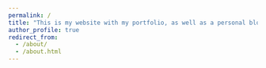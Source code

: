 ```yaml
---
permalink: /
title: "This is my website with my portfolio, as well as a personal blog! My major is Management information systems and I am going to college at university of memphis"
author_profile: true
redirect_from: 
  - /about/
  - /about.html
---
```


